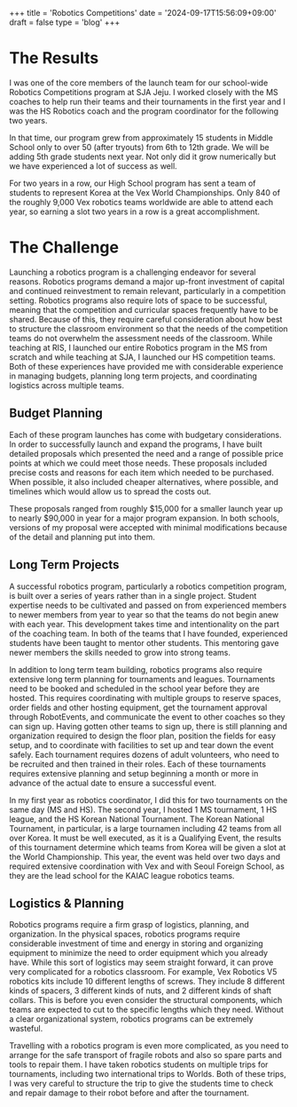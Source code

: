 +++
title = 'Robotics Competitions'
date = '2024-09-17T15:56:09+09:00'
draft = false
type = 'blog'
+++

# The Results
I was one of the core members of the launch team for our school-wide Robotics Competitions program at SJA Jeju. I 
worked closely with the MS coaches to help run their teams and their tournaments in the first year and I was the HS
Robotics coach and the program coordinator for the following two years.

In that time, our program grew from approximately 15 students in Middle School only to over 50 (after tryouts) from 
6th to 12th grade. We will be adding 5th grade students next year. Not only did it grow numerically but we have
experienced a lot of success as well.

For two years in a row, our High School program has sent a team of students to represent Korea at the Vex World
Championships. Only 840 of the roughly 9,000 Vex robotics teams worldwide are able to attend each year, so earning a 
slot two years in a row is a great accomplishment.

# The Challenge
Launching a robotics program is a challenging endeavor for several reasons. Robotics programs demand a major up-front
investment of capital and continued reinvestment to remain relevant, particularly in a competition setting. Robotics 
programs also require lots of space to be successful, meaning that the competition and curricular spaces frequently 
have to be shared. Because of this, they require careful consideration about how best to structure the classroom 
environment so that the needs of the competition teams do not overwhelm the assessment needs of the classroom. While 
teaching at RIS, I launched our entire Robotics program in the MS from scratch and while teaching at SJA, I launched 
our HS competition teams. Both of these experiences have provided me with considerable experience in managing budgets, 
planning long term projects, and coordinating logistics across multiple teams.

## Budget Planning
Each of these program launches has come with budgetary considerations. In order to successfully launch and expand the
programs, I have built detailed proposals which presented the need and a range of possible price points at which we 
could meet those needs. These proposals included precise costs and reasons for each item which needed to be
purchased. When possible, it also included cheaper alternatives, where possible, and timelines which would allow us to
spread the costs out. 

These proposals ranged from roughly $15,000 for a smaller launch year up to nearly $90,000 in year for a major program 
expansion. In both schools, versions of my proposal were accepted with minimal modifications because of the detail and 
planning put into them.

## Long Term Projects
A successful robotics program, particularly a robotics competition program, is built over a series of years rather than
in a single project. Student expertise needs to be cultivated and passed on from experienced members to newer members 
from year to year so that the teams do not begin anew with each year. This development takes time and intentionality on
the part of the coaching team. In both of the teams that I have founded, experienced students have been taught to 
mentor other students. This mentoring gave newer members the skills needed to grow into strong teams.

In addition to long term team building, robotics programs also require extensive long term planning for tournaments and
leagues. Tournaments need to be booked and scheduled in the school year before they are hosted. This requires 
coordinating with multiple groups to reserve spaces, order fields and other hosting equipment, get the tournament
approval through RobotEvents, and communicate the event to other coaches so they can sign up. Having gotten other teams to
sign up, there is still planning and organization required to design the floor plan, position the fields for easy 
setup, and to coordinate with facilities to set up and tear down the event safely. Each tournament requires dozens of
adult volunteers, who need to be recruited and then trained in their roles. Each of these tournaments requires extensive
planning and setup beginning a month or more in advance of the actual date to ensure a successful event.

In my first year as robotics coordinator, I did this for two tournaments on the same day (MS and HS). The second year, 
I hosted 1 MS tournament, 1 HS league, and the HS Korean National Tournament. The Korean National Tournament,
in particular, is a large tournamen including 42 teams from all over Korea. It must be well executed, as it is a 
Qualifying Event, the results of this tournament determine which teams from Korea will be given a slot at the World 
Championship. This year, the event was held over two days and required extensive coordination with Vex and with Seoul 
Foreign School, as they are the lead school for the KAIAC league robotics teams.

## Logistics & Planning
Robotics programs require a firm grasp of logistics, planning, and organization. In the physical spaces, robotics
programs require considerable investment of time and energy in storing and organizing equipment to minimize the need
to order equipment which you already have. While this sort of logistics may seem straight forward, it can prove very
complicated for a robotics classroom. For example, Vex Robotics V5 robotics kits include 10 different lengths of screws.
They include 8 different kinds of spacers, 3 different kinds of nuts, and 2 different kinds of shaft collars. This is
before you even consider the structural components, which teams are expected to cut to the specific lengths which they
need. Without a clear organizational system, robotics programs can be extremely wasteful.

Travelling with a robotics program is even more complicated, as you need to arrange for the safe transport of fragile
robots and also so spare parts and tools to repair them. I have taken robotics students on multiple trips for 
tournaments, including two international trips to Worlds. Both of these trips, I was very careful to structure the 
trip to give the students time to check and repair damage to their robot before and after the tournament.

